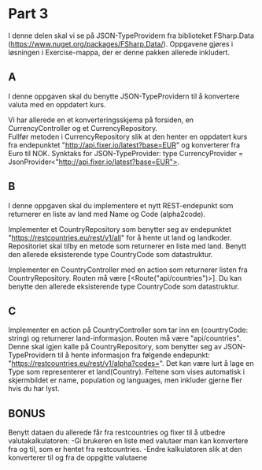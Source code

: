# Part 3

I denne delen skal vi se på JSON-TypeProvidern fra biblioteket FSharp.Data (https://www.nuget.org/packages/FSharp.Data/).
Oppgavene gjøres i løsningen i Exercise-mappa, der er denne pakken allerede inkludert.

## A
I denne oppgaven skal du benytte JSON-TypeProvidern til å konvertere valuta med en oppdatert kurs.

Vi har allerede en et konverteringsskjema på forsiden, en CurrencyController og et CurrencyRepository.  
Fullfør metoden i CurrencyRepository slik at den henter en oppdatert kurs fra endepunktet "http://api.fixer.io/latest?base=EUR" og konverterer fra Euro til NOK.
Synktaks for JSON-TypeProvider: type CurrencyProvider = JsonProvider<"http://api.fixer.io/latest?base=EUR">.

## B
I denne oppgaven skal du implementere et nytt REST-endepunkt som returnerer en liste av land med Name og Code (alpha2code).

Implementer et CountryRepository som benytter seg av endepunktet "https://restcountries.eu/rest/v1/all" for å hente ut land og landkoder.
Repositoriet skal tilby en metode som returnerer en liste med land. Benytt den allerede eksisterende type CountryCode som datastruktur.

Implementer en CountryController med en action som returnerer listen fra CountryRepository. 
Routen må være [<Route("api/countries")>]. Du kan benytte den allerede eksisterende type CountryCode som datastruktur.

## C
Implementer en action på CountryController som tar inn en (countryCode: string) og returnerer land-informasjon. Routen må være "api/countries".
Denne skal igjen kalle på CountryRepository, som benytter seg av JSON-TypeProvidern til å hente informasjon fra følgende endepunkt:
"https://restcountries.eu/rest/v1/alpha?codes=<landkode>".
Det kan være lurt å lage en Type som representerer et land(Country). Feltene som vises automatisk i skjermbildet er name, population og languages, men inkluder gjerne fler hvis du har lyst.

## BONUS

Benytt dataen du allerede får fra restcountries og fixer til å utbedre valutakalkulatoren:
-Gi brukeren en liste med valutaer man kan konvertere fra og til, som er hentet fra restcountries.
-Endre kalkulatoren slik at den konverterer til og fra de oppgitte valutaene
